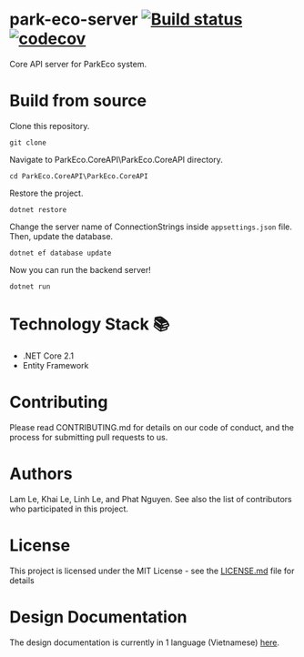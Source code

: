 # park-eco-server [![Build status](https://ci.appveyor.com/api/projects/status/pv0l6qgqskxsuepy/branch/master?svg=true)](https://ci.appveyor.com/project/nguyenlamlll/park-eco-server/branch/master) [![codecov](https://codecov.io/gh/park-eco/park-eco-server/branch/master/graph/badge.svg)](https://codecov.io/gh/park-eco/park-eco-server)

Core API server for ParkEco system.


# Build from source

Clone this repository.

```
git clone 
```

Navigate to ParkEco.CoreAPI\ParkEco.CoreAPI directory.

```
cd ParkEco.CoreAPI\ParkEco.CoreAPI
```

Restore the project.

```
dotnet restore
```

Change the server name of ConnectionStrings inside `appsettings.json` file. Then, update the database.

```
dotnet ef database update
```

Now you can run the backend server!

```
dotnet run
```

# Technology Stack 📚
- .NET Core 2.1
- Entity Framework

# Contributing
Please read CONTRIBUTING.md for details on our code of conduct, and the process for submitting pull requests to us.

# Authors
Lam Le, Khai Le, Linh Le, and Phat Nguyen.
See also the list of contributors who participated in this project.

# License
This project is licensed under the MIT License - see the [LICENSE.md](LICENSE) file for details

# Design Documentation
The design documentation is currently in 1 language (Vietnamese) [here](https://drive.google.com/file/d/1h9vPLV3zv5bGFUXuRGKPwWl_H1Qbw0sJ/view?usp=sharing).
